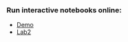 ### Run interactive notebooks online:
- [Demo](https://mybinder.org/v2/gh/group2021-famcs/jupyter-labs-1sem/HEAD?filepath=demo.ipynb)
- [Lab2](https://mybinder.org/v2/gh/group2021-famcs/jupyter-labs-1sem/d17482c4a55c8ba46be14f3c8f62c8b1a0a2d2b6?filepath=lab2%2Flab2.ipynb)
